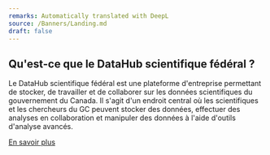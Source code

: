 ```yaml
---
remarks: Automatically translated with DeepL
source: /Banners/Landing.md
draft: false
---
```


## Qu'est-ce que le DataHub scientifique fédéral ?

Le DataHub scientifique fédéral est une plateforme d'entreprise permettant de stocker, de travailler et de collaborer sur les données scientifiques du gouvernement du Canada. Il s'agit d'un endroit central où les scientifiques et les chercheurs du GC peuvent stocker des données, effectuer des analyses en collaboration et manipuler des données à l'aide d'outils d'analyse avancés.

[En savoir plus]()
